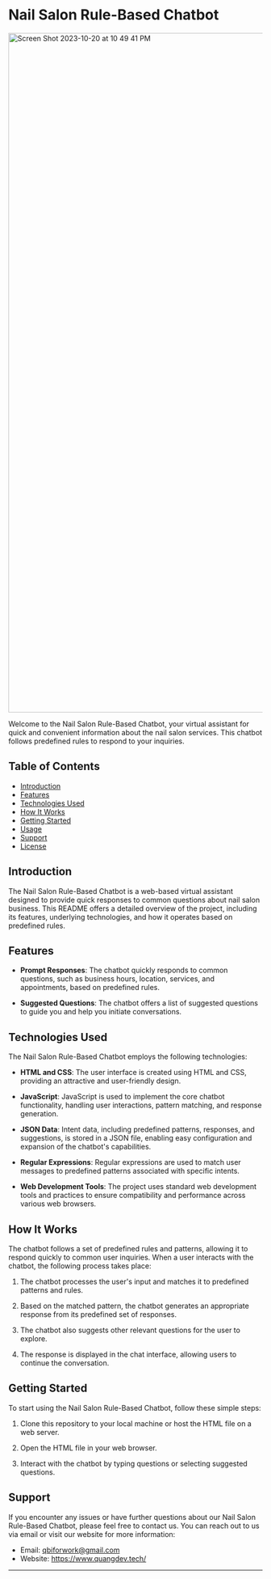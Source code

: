 
# Nail Salon Rule-Based Chatbot


<img width="1344" alt="Screen Shot 2023-10-20 at 10 49 41 PM" src="https://github.com/duyquangbui99/Support-Chatbot/assets/77463586/10126489-cbd9-4afa-8118-c010aa3f10b8">


Welcome to the Nail Salon Rule-Based Chatbot, your virtual assistant for quick and convenient information about the nail salon services. This chatbot follows predefined rules to respond to your inquiries.

## Table of Contents

- [Introduction](#introduction)
- [Features](#features)
- [Technologies Used](#technologies-used)
- [How It Works](#how-it-works)
- [Getting Started](#getting-started)
- [Usage](#usage)
- [Support](#support)
- [License](#license)

## Introduction

The Nail Salon Rule-Based Chatbot is a web-based virtual assistant designed to provide quick responses to common questions about nail salon business. This README offers a detailed overview of the project, including its features, underlying technologies, and how it operates based on predefined rules.



## Features

- **Prompt Responses**: The chatbot quickly responds to common questions, such as business hours, location, services, and appointments, based on predefined rules.

- **Suggested Questions**: The chatbot offers a list of suggested questions to guide you and help you initiate conversations.

## Technologies Used

The Nail Salon Rule-Based Chatbot employs the following technologies:

- **HTML and CSS**: The user interface is created using HTML and CSS, providing an attractive and user-friendly design.

- **JavaScript**: JavaScript is used to implement the core chatbot functionality, handling user interactions, pattern matching, and response generation.

- **JSON Data**: Intent data, including predefined patterns, responses, and suggestions, is stored in a JSON file, enabling easy configuration and expansion of the chatbot's capabilities.
- **Regular Expressions**: Regular expressions are used to match user messages to predefined patterns associated with specific intents.

- **Web Development Tools**: The project uses standard web development tools and practices to ensure compatibility and performance across various web browsers.

## How It Works

The chatbot follows a set of predefined rules and patterns, allowing it to respond quickly to common user inquiries. When a user interacts with the chatbot, the following process takes place:

1. The chatbot processes the user's input and matches it to predefined patterns and rules.

2. Based on the matched pattern, the chatbot generates an appropriate response from its predefined set of responses.

3. The chatbot also suggests other relevant questions for the user to explore.

4. The response is displayed in the chat interface, allowing users to continue the conversation.

## Getting Started

To start using the Nail Salon Rule-Based Chatbot, follow these simple steps:

1. Clone this repository to your local machine or host the HTML file on a web server.

2. Open the HTML file in your web browser.

3. Interact with the chatbot by typing questions or selecting suggested questions.

## Support

If you encounter any issues or have further questions about our Nail Salon Rule-Based Chatbot, please feel free to contact us. You can reach out to us via email or visit our website for more information:

- Email: qbiforwork@gmail.com
- Website: https://www.quangdev.tech/
---
